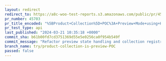 ```yaml
---
layout: redirect
redirect_to: https://a8c-woo-test-reports.s3.amazonaws.com/public/pr/45703/api/index.html
pr_number: 45703
pr_title_encoded: "%5BProduct+Collection%5D+POC%3A+Preview+Mode+using+HOC"
pr_test_type: api
last_published: "2024-03-21 10:35:18 +0000"
commit_sha: b61b00fd7cd3751369d55e5e0256ca0f954b549f
commit_message: "Refactor preview state handling and collection registration"
branch_name: try/product-collection-is-preview-POC
passed: false
---
```

